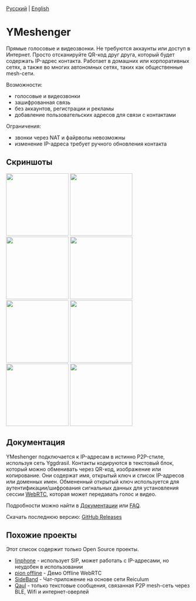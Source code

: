 [Русский](README_RU.md) | [English](README.md)

# YMeshenger

Прямые голосовые и видеозвонки. Не требуются аккаунты или доступ в Интернет. Просто отсканируйте QR-код друг друга, который будет содержать IP-адрес контакта. Работает в домашних или корпоративных сетях, а также во многих автономных сетях, таких как общественные mesh-сети.

Возможности:

- голосовые и видеозвонки
- зашифрованная связь
- без аккаунтов, регистрации и рекламы
- добавление пользовательских адресов для связи с контактами

Ограничения:

- звонки через NAT и файрволы невозможны
- изменение IP-адреса требует ручного обновления контакта

## Скриншоты

<img src="graphical-assets/phone-screenshots/logo_4.0.4.png" width="170"> <img src="graphical-assets/phone-screenshots/hello_4.0.4.png" width="170"> <img src="graphical-assets/phone-screenshots/qrcode_4.0.4.png" width="170"> <img src="graphical-assets/phone-screenshots/contacts_4.0.4.png" width="170"> <img src="graphical-assets/phone-screenshots/ringing_4.0.4.png" width="170"> <img src="graphical-assets/phone-screenshots/video_call_4.0.4.png" width="170"> <img src="graphical-assets/phone-screenshots/settings_4.0.4.png" width="170"> <img src="graphical-assets/phone-screenshots/address_management_4.0.4.png" width="170">

## Документация

YMeshenger подключается к IP-адресам в истинно P2P-стиле, используя сеть Yggdrasil. Контакты кодируются в текстовый блок, который можно обменивать через QR-код, изображение или копирование. Они содержат имя, открытый ключ и список IP-адресов или доменных имен. Обмененный открытый ключ используется для аутентификации/шифрования сигнальных данных для установления сессии [WebRTC](https://webrtc.org/), которая может передавать голос и видео.

Подробности можно найти в [Документации](docs/documentation.md) или [FAQ](docs/faq.md).

Скачать последнюю версию: [GitHub Releases](https://github.com/JB-SelfCompany/YMeshenger/releases)

## Похожие проекты

Этот список содержит только Open Source проекты.

* [linphone](https://linphone.org/) - использует SIP, может работать с IP-адресами, но неудобен в использовании
* [pion offline](https://github.com/pion/offline-browser-communication) - Демо Offline WebRTC
* [SideBand](https://github.com/markqvist/Sideband) - Чат-приложение на основе сети Reiculum
* [Qaul](https://qaul.net/) - только текстовые сообщения, связанная P2P mesh-сеть через BLE, Wifi и интернет-оверлей
